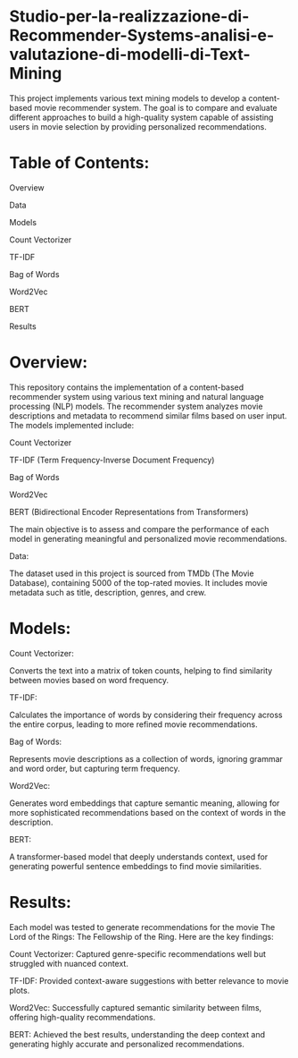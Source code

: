 # Studio-per-la-realizzazione-di-Recommender-Systems-analisi-e-valutazione-di-modelli-di-Text-Mining

This project implements various text mining models to develop a content-based movie recommender system. The goal is to compare and evaluate different approaches to build a high-quality system capable of assisting users in movie selection by providing personalized recommendations.

# Table of Contents:

Overview

Data

Models

Count Vectorizer

TF-IDF

Bag of Words

Word2Vec

BERT

Results

# Overview:

This repository contains the implementation of a content-based recommender system using various text mining and natural language processing (NLP) models. The recommender system analyzes movie descriptions and metadata to recommend similar films based on user input. The models implemented include:

Count Vectorizer

TF-IDF (Term Frequency-Inverse Document Frequency)

Bag of Words

Word2Vec

BERT (Bidirectional Encoder Representations from Transformers)

The main objective is to assess and compare the performance of each model in generating meaningful and personalized movie recommendations.

Data:

The dataset used in this project is sourced from TMDb (The Movie Database), containing 5000 of the top-rated movies. It includes movie metadata such as title, description, genres, and crew.

# Models:

Count Vectorizer:

Converts the text into a matrix of token counts, helping to find similarity between movies based on word frequency.

TF-IDF:

Calculates the importance of words by considering their frequency across the entire corpus, leading to more refined movie recommendations.

Bag of Words:

Represents movie descriptions as a collection of words, ignoring grammar and word order, but capturing term frequency.

Word2Vec:

Generates word embeddings that capture semantic meaning, allowing for more sophisticated recommendations based on the context of words in the description.

BERT:

A transformer-based model that deeply understands context, used for generating powerful sentence embeddings to find movie similarities.

# Results:

Each model was tested to generate recommendations for the movie The Lord of the Rings: The Fellowship of the Ring. Here are the key findings:

Count Vectorizer: Captured genre-specific recommendations well but struggled with nuanced context.

TF-IDF: Provided context-aware suggestions with better relevance to movie plots.

Word2Vec: Successfully captured semantic similarity between films, offering high-quality recommendations.

BERT: Achieved the best results, understanding the deep context and generating highly accurate and personalized recommendations.
